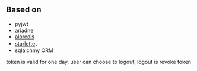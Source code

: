 ## Based on 

* pyjwt
* [ariadne](https://github.com/mirumee/ariadne)
* [aioredis](https://github.com/aio-libs/aioredis)
* [starlette](https://github.com/encode/starlette)、
* sqlalchmy ORM

token is valid for one day, user can choose to logout, logout is revoke token

